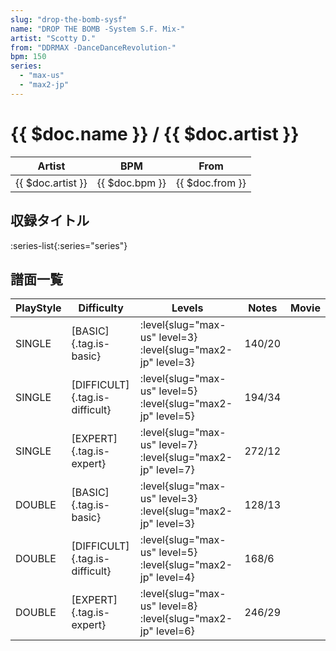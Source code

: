 ```yaml
---
slug: "drop-the-bomb-sysf"
name: "DROP THE BOMB -System S.F. Mix-"
artist: "Scotty D."
from: "DDRMAX -DanceDanceRevolution-"
bpm: 150
series:
  - "max-us"
  - "max2-jp"
---
```


# {{ $doc.name }} / {{ $doc.artist }}

|Artist|BPM|From|
|------|---|----|
|{{ $doc.artist }}|{{ $doc.bpm }}|{{ $doc.from }}|

## 収録タイトル

:series-list{:series="series"}

## 譜面一覧

|PlayStyle|Difficulty|Levels|Notes|Movie|
|---------|----------|------|-----|-----|
|SINGLE|[BASIC]{.tag.is-basic}|<div class="field is-grouped is-grouped-multiline">:level{slug="max-us" level=3} :level{slug="max2-jp" level=3}</div>|140/20||
|SINGLE|[DIFFICULT]{.tag.is-difficult}|<div class="field is-grouped is-grouped-multiline">:level{slug="max-us" level=5} :level{slug="max2-jp" level=5}</div>|194/34||
|SINGLE|[EXPERT]{.tag.is-expert}|<div class="field is-grouped is-grouped-multiline">:level{slug="max-us" level=7} :level{slug="max2-jp" level=7}</div>|272/12||
|DOUBLE|[BASIC]{.tag.is-basic}|<div class="field is-grouped is-grouped-multiline">:level{slug="max-us" level=3} :level{slug="max2-jp" level=3}</div>|128/13||
|DOUBLE|[DIFFICULT]{.tag.is-difficult}|<div class="field is-grouped is-grouped-multiline">:level{slug="max-us" level=5} :level{slug="max2-jp" level=4}</div>|168/6||
|DOUBLE|[EXPERT]{.tag.is-expert}|<div class="field is-grouped is-grouped-multiline">:level{slug="max-us" level=8} :level{slug="max2-jp" level=6}</div>|246/29||
